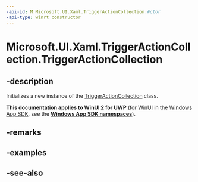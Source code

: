 ```yaml
---
-api-id: M:Microsoft.UI.Xaml.TriggerActionCollection.#ctor
-api-type: winrt constructor
---
```


<!-- Method syntax
public TriggerActionCollection()
-->

# Microsoft.UI.Xaml.TriggerActionCollection.TriggerActionCollection

## -description
Initializes a new instance of the [TriggerActionCollection](triggeractioncollection.md) class.

**This documentation applies to WinUI 2 for UWP** (for [WinUI](/windows/apps/winui/winui3/) in the [Windows App SDK](/windows/apps/windows-app-sdk/), see the **[Windows App SDK namespaces](/windows/windows-app-sdk/api/winrt/)**).

## -remarks

## -examples

## -see-also
